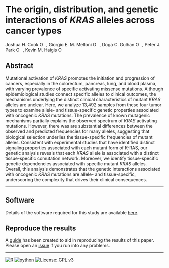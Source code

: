 # The origin, distribution, and genetic interactions of *KRAS* alleles across cancer types

Joshua H. Cook <a href="https://orcid.org/0000-0001-9815-6879"><img src="https://orcid.org/sites/default/files/images/orcid_16x16.png" style="width:1em;margin-right:.5em;" alt="ORCID iD icon"></a>,
Giorgio E. M. Melloni <a href="https://orcid.org/0000-0001-6371-1334"><img src="https://orcid.org/sites/default/files/images/orcid_16x16.png" style="width:1em;margin-right:.5em;" alt="ORCID iD icon"></a>,
Doga C. Gulhan <a href="https://orcid.org/0000-0001-5419-0549"><img src="https://orcid.org/sites/default/files/images/orcid_16x16.png" style="width:1em;margin-right:.5em;" alt="ORCID iD icon"></a>,
Peter J. Park <a href="http://orcid.org/0000-0001-9378-960X"><img src="https://orcid.org/sites/default/files/images/orcid_16x16.png" style="width:1em;margin-right:.5em;" alt="ORCID iD icon"></a>,
Kevin M. Haigis <a href="https://orcid.org/0000-0003-1922-4509"><img src="https://orcid.org/sites/default/files/images/orcid_16x16.png" style="width:1em;margin-right:.5em;" alt="ORCID iD icon"></a>

## Abstract

Mutational activation of *KRAS* promotes the initiation and progression of cancers, especially in the colorectum, pancreas, lung, and blood plasma, with varying prevalence of specific activating missense mutations. Although epidemiological studies connect specific alleles to clinical outcomes, the mechanisms underlying the distinct clinical characteristics of mutant *KRAS* alleles are unclear. Here, we analyze 13,492 samples from these four tumor types to examine allele- and tissue-specific genetic properties associated with oncogenic *KRAS* mutations. The prevalence of known mutagenic mechanisms partially explains the observed spectrum of *KRAS* activating mutations. However, there was are substantial differences between the observed and predicted frequencies for many alleles, suggesting that biological selection underlies the tissue-specific frequencies of mutant alleles. Consistent with experimental studies that have identified distinct signaling properties associated with each mutant form of K-RAS, our genetic analysis reveals that each *KRAS* allele is associated with a distinct tissue-specific comutation network. Moreover, we identify tissue-specific genetic dependencies associated with specific mutant *KRAS* alleles. Overall, this analysis demonstrates that the genetic interactions associated with oncogenic *KRAS* mutations are allele- and tissue-specific, underscoring the complexity that drives their clinical consequences.

---

## Software

Details of the software required for this study are available [here](analysis-software.md).


## Reproduce the results

A [guide](reproduction-guide.md) has been created to aid in reproducing the results of this paper.
Please open an [issue](https://github.com/jhrcook/comutation/issues) if you run into any problems.

---

[![R](https://img.shields.io/badge/R-4.0.1-276DC3.svg?style=flat&logo=R)](https://cran.r-project.org)
[![python](https://img.shields.io/badge/Python-3.7-3776AB.svg?style=flat&logo=python&logoColor=yellow)](https://www.python.org)
[![License: GPL v3](https://img.shields.io/badge/License-GPLv3-blue.svg)](https://www.gnu.org/licenses/gpl-3.0)
